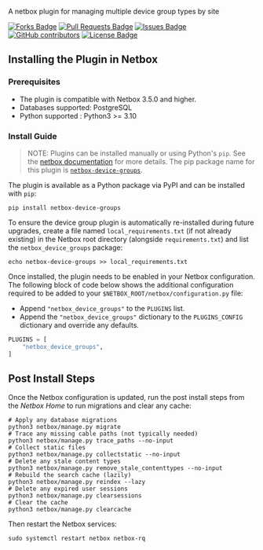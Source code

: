 
A netbox plugin for managing multiple device group types by site

<a href="https://github.com/sapcc/netbox-device-groups/forks"><img src="https://img.shields.io/github/forks/sapcc/netbox-device-groups" alt="Forks Badge"/></a>
<a href="https://github.com/sapcc/netbox-device-groups/pulls"><img src="https://img.shields.io/github/issues-pr/sapcc/netbox-device-groups" alt="Pull Requests Badge"/></a>
<a href="https://github.com/sapcc/netbox-device-groups/issues"><img src="https://img.shields.io/github/issues/sapcc/netbox-device-groups" alt="Issues Badge"/></a>
<a href="https://github.com/sapcc/netbox-device-groups/graphs/contributors"><img alt="GitHub contributors" src="https://img.shields.io/github/contributors/sapcc/netbox-device-groups?color=2b9348"></a>
<a href="https://github.com/sapcc/netbox-device-groups/blob/master/LICENSE"><img src="https://img.shields.io/github/license/sapcc/netbox-device-groups?color=2b9348" alt="License Badge"/></a>

## Installing the Plugin in Netbox

### Prerequisites

- The plugin is compatible with Netbox 3.5.0 and higher.
- Databases supported: PostgreSQL
- Python supported : Python3 >= 3.10

### Install Guide

> NOTE: Plugins can be installed manually or using Python's `pip`. See the [netbox documentation](https://docs.netbox.dev/en/stable/plugins/) for more details. The pip package name for this plugin is [`netbox-device-groups`](https://pypi.org/project/netbox-device-groups/).

The plugin is available as a Python package via PyPI and can be installed with `pip`:

```shell
pip install netbox-device-groups
```

To ensure the device group plugin is automatically re-installed during future upgrades, create a file named `local_requirements.txt` (if not already existing) in the Netbox root directory (alongside `requirements.txt`) and list the `netbox_device_groups` package:

```shell
echo netbox-device-groups >> local_requirements.txt
```

Once installed, the plugin needs to be enabled in your Netbox configuration. The following block of code below shows the additional configuration required to be added to your `$NETBOX_ROOT/netbox/configuration.py` file:

- Append `"netbox_device_groups"` to the `PLUGINS` list.
- Append the `"netbox_device_groups"` dictionary to the `PLUGINS_CONFIG` dictionary and override any defaults.

```python
PLUGINS = [
    "netbox_device_groups",
]
```

## Post Install Steps

Once the Netbox configuration is updated, run the post install steps from the _Netbox Home_ to run migrations and clear any cache:

```shell
# Apply any database migrations
python3 netbox/manage.py migrate
# Trace any missing cable paths (not typically needed)
python3 netbox/manage.py trace_paths --no-input
# Collect static files
python3 netbox/manage.py collectstatic --no-input
# Delete any stale content types
python3 netbox/manage.py remove_stale_contenttypes --no-input
# Rebuild the search cache (lazily)
python3 netbox/manage.py reindex --lazy
# Delete any expired user sessions
python3 netbox/manage.py clearsessions
# Clear the cache
python3 netbox/manage.py clearcache
```

Then restart the Netbox services:

```shell
sudo systemctl restart netbox netbox-rq
```
